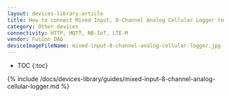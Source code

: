 ```yaml
---
layout: devices-library-article
title: How to connect Mixed Input, 8-Channel Analog Cellular Logger to WinstarCloud?
category: Other devices
connectivity: HTTP, MQTT, NB-IoT, LTE-M
vendor: Fusion DAQ
deviceImageFileName: mixed-input-8-channel-analog-cellular-logger.jpg
---
```


* TOC
{:toc}

{% include /docs/devices-library/guides/mixed-input-8-channel-analog-cellular-logger.md %}
